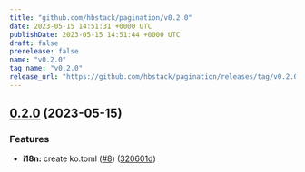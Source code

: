 ```yaml
---
title: "github.com/hbstack/pagination/v0.2.0"
date: 2023-05-15 14:51:31 +0000 UTC
publishDate: 2023-05-15 14:51:44 +0000 UTC
draft: false
prerelease: false
name: "v0.2.0"
tag_name: "v0.2.0"
release_url: "https://github.com/hbstack/pagination/releases/tag/v0.2.0"
---
```


## [0.2.0](https://github.com/hbstack/pagination/compare/v0.1.0...v0.2.0) (2023-05-15)


### Features

* **i18n:** create ko.toml ([#8](https://github.com/hbstack/pagination/issues/8)) ([320601d](https://github.com/hbstack/pagination/commit/320601d91a6d9b2731c899e52b206c5de54edb35))

